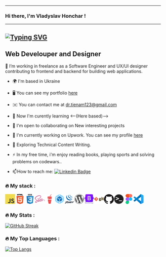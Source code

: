 ---------------------------------------------------------------------------------------------------------------------------------------------
### Hi there, I'm Vladyslav Honchar !
---------------------------------------------------------------------------------------------------------------------------------------------
[![Typing SVG](https://readme-typing-svg.demolab.com?font=Roboto&weight=700&size=17&pause=1000&color=FFFFFF&center=true&multiline=true&width=300&height=25&lines=Welcome+on+my+GitHub)](https://git.io/typing-svg)
--------------------------
Web Develouper and Designer
--------------------------

:telescope: I’m working in freelance as a Software Engineer and UX/UI designer contributing to frontend and backend for building web applications.
- 🌍  I'm based in Ukraine

- 🖥️  You can see my portfolio [here](http://github.com/Tienam123)

- ✉️  You can contact me at [dr.tienam123@gmail.com](mailto:dr.tienam123@gmail.com)

- 🧠  Now I'm curently learning <--(Here based)-->

- 🤝  I'm open to collaborating on New interesting projects

- 🔭 I'm currently working on Upwork. You can see my profile [here](http://github.com/Tienam123)

- :seedling: Exploring Technical Content Writing.

- :zap: In my free time, i'm enjoy reading books, playing sports and solving problems on codewars..

- :mailbox:How to reach me: [![Linkedin Badge](https://img.shields.io/badge/-kakbar-blue?style=flat&logo=Linkedin&logoColor=white)](your-linkedin-url)
### :fire: My stack :
<div>
<img align="left" alt="JavaScript" width="32px" src="https://raw.githubusercontent.com/github/explore/80688e429a7d4ef2fca1e82350fe8e3517d3494d/topics/javascript/javascript.png" />

<img align="left" alt="HTML5" width="32px" src="https://raw.githubusercontent.com/github/explore/80688e429a7d4ef2fca1e82350fe8e3517d3494d/topics/html/html.png" />

<img align="left" alt="CSS3" width="32px" src="https://raw.githubusercontent.com/github/explore/80688e429a7d4ef2fca1e82350fe8e3517d3494d/topics/css/css.png" />

<img align="left" alt="Sass" width="32px" src="https://raw.githubusercontent.com/github/explore/80688e429a7d4ef2fca1e82350fe8e3517d3494d/topics/sass/sass.png" />

<img align="left" alt="Gulp" width="32px" src="https://raw.githubusercontent.com/devicons/devicon/1119b9f84c0290e0f0b38982099a2bd027a48bf1/icons/gulp/gulp-plain.svg" />

<img align="left" alt="Webpack" width="32px" src="https://raw.githubusercontent.com/devicons/devicon/1119b9f84c0290e0f0b38982099a2bd027a48bf1/icons/webpack/webpack-original.svg" />

<img align="left" alt="Jquerry" width="32px" src="https://raw.githubusercontent.com/devicons/devicon/1119b9f84c0290e0f0b38982099a2bd027a48bf1/icons/jquery/jquery-original-wordmark.svg" />



<img align="left" alt="WordPress" width="32px" src="https://raw.githubusercontent.com/devicons/devicon/1119b9f84c0290e0f0b38982099a2bd027a48bf1/icons/wordpress/wordpress-plain.svg" />

<img align="left" alt="" width="32px" src="" />

<img align="left" alt="Bootstrap" width="32px" src="https://raw.githubusercontent.com/devicons/devicon/1119b9f84c0290e0f0b38982099a2bd027a48bf1/icons/bootstrap/bootstrap-original-wordmark.svg" />

<img align="left" alt="Git" width="32px" src="https://raw.githubusercontent.com/github/explore/80688e429a7d4ef2fca1e82350fe8e3517d3494d/topics/git/git.png" />

<img align="left" alt="GitHub" width="32px" src="https://raw.githubusercontent.com/github/explore/78df643247d429f6cc873026c0622819ad797942/topics/github/github.png" />

<img align="left" alt="Terminal" width="32px" src="https://raw.githubusercontent.com/github/explore/80688e429a7d4ef2fca1e82350fe8e3517d3494d/topics/terminal/terminal.png" />

<img alt="Visual Studio Code" width="32px" src="https://raw.githubusercontent.com/github/explore/80688e429a7d4ef2fca1e82350fe8e3517d3494d/topics/visual-studio-code/visual-studio-code.png" />

<img align="left" alt="Figma" width="32px" src="https://raw.githubusercontent.com/devicons/devicon/1119b9f84c0290e0f0b38982099a2bd027a48bf1/icons/figma/figma-original.svg" />
<img align="left" alt="" width="32px" src="" />
</div>

### :fire: My Stats :
[![GitHub Streak](http://github-readme-streak-stats.herokuapp.com?user=tienam123&theme=dark&exclude_days=Mon%2CTue%2CWed%2CThu%2CFri)](https://git.io/streak-stats)
### :fire: My Top Languages :
[![Top Langs](https://github-readme-stats.vercel.app/api/top-langs/?username=tienam123&layout=compact&theme=vision-friendly-dark)](https://github.com/anuraghazra/github-readme-stats)
